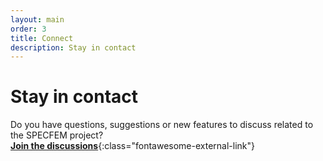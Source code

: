 ```yaml
---
layout: main
order: 3
title: Connect
description: Stay in contact
---
```



# Stay in contact

Do you have questions, suggestions or new features to discuss related to the SPECFEM project?<br> 
[**Join the discussions**](https://github.com/orgs/SPECFEM/discussions){:class="fontawesome-external-link"}

